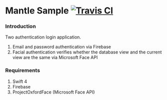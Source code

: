 # Mantle Sample [![Travis CI](https://travis-ci.com/emreozdil/GEM.svg?token=W1PFc5VyLR7zwNLsVzpB&branch=master)](https://travis-ci.org/emreozdil/MantleSample/builds)

### Introduction
Two authentication login application.
1. Email and password authentication via Firebase
2. Facial authentication verifies whether the database view and the current view are the same via Microsoft Face API

### Requirements
1. Swift 4
2. Firebase
3. ProjectOxfordFace (Microsoft Face API)
